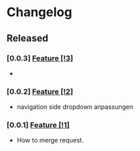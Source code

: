 # Changelog

## Released

### [0.0.3] [Feature [!3]](https://github.com/ElenaGhn/social-media/pull/2)

- 


### [0.0.2] [Feature [!2]](https://github.com/ElenaGhn/social-media/pull/2)

- navigation side dropdown anpassungen

### [0.0.1] [Feature [!1]](https://github.com/ElenaGhn/social-media/pull/1)

- How to merge request.

